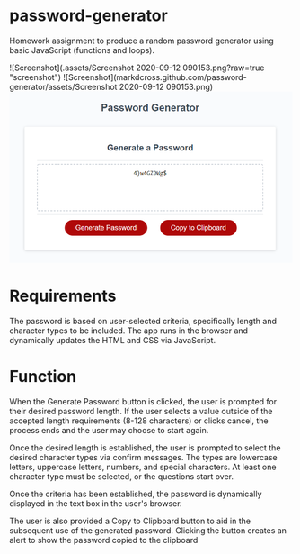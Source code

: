 # password-generator

Homework assignment to produce a random password generator using basic JavaScript (functions and loops).

![Screenshot](.assets/Screenshot 2020-09-12 090153.png?raw=true "screenshot")
![Screenshot](markdcross.github.com/password-generator/assets/Screenshot 2020-09-12 090153.png)
![Screenshot](https://github.com/markdcross/password-generator/blob/master/assets/Screenshot%202020-09-12%20090153.png)

# Requirements

The password is based on user-selected criteria, specifically length and character types to be included. The app runs in the browser and dynamically updates the HTML and CSS via JavaScript.

# Function

When the Generate Password button is clicked, the user is prompted for their desired password length. If the user selects a value outside of the accepted length requirements (8-128 characters) or clicks cancel, the process ends and the user may choose to start again.

Once the desired length is established, the user is prompted to select the desired character types via confirm messages. The types are lowercase letters, uppercase letters, numbers, and special characters. At least one character type must be selected, or the questions start over.

Once the criteria has been established, the password is dynamically displayed in the text box in the user's browser.

The user is also provided a Copy to Clipboard button to aid in the subsequent use of the generated password. Clicking the button creates an alert to show the password copied to the clipboard
